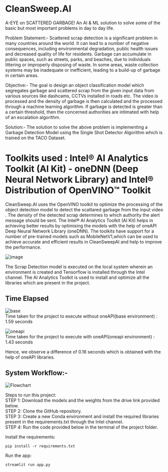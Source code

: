 # CleanSweep.AI
A-EYE on SCATTERED GARBAGE! An AI & ML solution to solve some of the basic but most important problems in day to day life.  


Problem Statement:- Scattered scrap detection is a significant problem in many countries around the world. It can lead to a number of negative consequences, including environmental degradation, public health issues and decreased quality of life for residents.
Garbage can accumulate in public spaces, such as streets, parks, and beaches, due to individuals littering or improperly disposing of waste.
In some areas, waste collection systems may be inadequate or inefficient, leading to a build-up of garbage in certain areas.

Objective:- The goal is design an object classification model which segregates garbage and scattered scrap from the given input data from various sources like dashcams, CCTVs installed in roads etc.
The video is processed and the density of garbage is then calculated and the processed through a machine learning algorithm.
If garbage is detected is greater than a certain threshold, then the concerned authorities are intimated with help of an escalation algorithm.

Solution:- The solution to solve the above problem is implementing a Garbage Detection Model using the Single Shot Detector Algorithm which is trained on the TACO Dataset.  

# Toolkits used : Intel® AI Analytics Toolkit (AI Kit) - oneDNN (Deep Neural Network Library) and Intel® Distribution of OpenVINO™ Toolkit

CleanSweep.AI uses the OpenVINO toolkit to optimize the processing of the object detection model to detect the scattared garbage  from the input video . The density of the detected scrap determines to which authority the alert message should be sent. The Intel® AI Analytics Toolkit (AI Kit) helps in achieving better results by optimising the models with the help of oneAPI Deep Neural Network Library (oneDNN).
The toolkits have support for a number of pre-trained models such as MobileNetV1,which can be used to achieve accurate and efficient results in  CleanSweepAI and help to improve the performance.


![image](https://user-images.githubusercontent.com/92366411/225904033-084ef650-47a9-43de-b0bc-f4fb038eac8d.png)

The Scrap Detection model is executed on the local system wherein an environment is created and Tensorflow is installed through the Intel channel. The AI Analytics Toolkit is used to install and optimize all the libraries which are present in the project.  

## Time Elapsed  


![base](https://user-images.githubusercontent.com/80829447/225950360-10c74071-f839-4135-828c-0f70bcd87f01.jpg)  
Time taken for the project to execute without oneAPI(base environment) : 1.59 seconds

![oneapi](https://user-images.githubusercontent.com/80829447/225950391-897195cb-0e69-47a7-aace-efd4452969f7.jpg)  
Time taken for the project to execute with oneAPI(oneapi environment) : 1.43 seconds  

Hence, we observe a difference of 0.16 seconds which is obtained with the help of oneAPI libraries.  

  
  

## System Workflow:-
![Flowchart](https://user-images.githubusercontent.com/80829447/208266806-8d21746e-7aa9-4147-8169-4d3ae4e526b1.png)


Steps to run this project:  
STEP 1: Download the models and the weights from the drive link provided below.  
STEP 2: Clone the GitHub repository.  
STEP 3: Create a new Conda environment and install the required libraries present in the requirements.txt through the Intel channel.  
STEP 4: Run the code provided below in the terminal of the project folder.

Install the requirements:
```
pip install -r requirements.txt
```

Run the app:
```
streamlit run app.py
```



